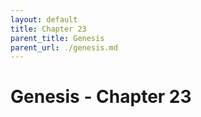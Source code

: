 ```yaml
---
layout: default
title: Chapter 23
parent_title: Genesis
parent_url: ./genesis.md
---
```


# Genesis - Chapter 23
